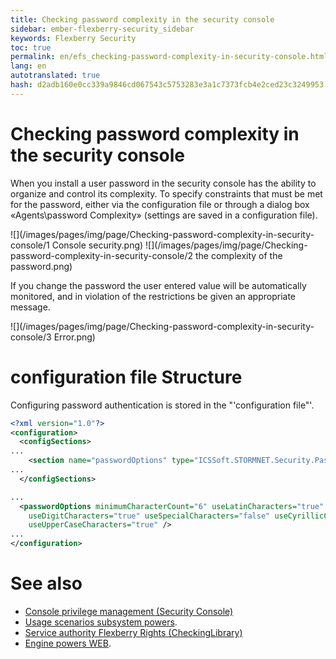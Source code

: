 ```yaml
--- 
title: Checking password complexity in the security console 
sidebar: ember-flexberry-security_sidebar 
keywords: Flexberry Security 
toc: true 
permalink: en/efs_checking-password-complexity-in-security-console.html 
lang: en 
autotranslated: true 
hash: d2adb160e0cc339a9846cd067543c5753283e3a1c7373fcb4e2ced23c3249953 
--- 
```


# Checking password complexity in the security console 
When you install a user password in the security console has the ability to organize and control its complexity. To specify constraints that must be met for the password, either via the configuration file or through a dialog box «Agents\password Complexity» (settings are saved in a configuration file). 

![](/images/pages/img/page/Checking-password-complexity-in-security-console/1 Console security.png) 
![](/images/pages/img/page/Checking-password-complexity-in-security-console/2 the complexity of the password.png) 

If you change the password the user entered value will be automatically monitored, and in violation of the restrictions be given an appropriate message. 

![](/images/pages/img/page/Checking-password-complexity-in-security-console/3 Error.png) 


# configuration file Structure 

Configuring password authentication is stored in the "'configuration file"'. 
```xml
<?xml version="1.0"?>
<configuration>
  <configSections>
...
    <section name="passwordOptions" type="ICSSoft.STORMNET.Security.PasswordOptions.PasswordOptions, Security(Forms), Version=1.0.0.1, Culture=neutral, PublicKeyToken=110e1aa82d692161" />
...
  </configSections>

...
  <passwordOptions minimumCharacterCount="6" useLatinCharacters="true"
    useDigitCharacters="true" useSpecialCharacters="false" useCyrillicCharacters="false"
    useUpperCaseCharacters="true" />
...
</configuration>
``` 

# See also 

* [Console privilege management (Security Console)](efs_security-console.html) 
* [Usage scenarios subsystem powers](efs_rights-scenarios.html). 
* [Service authority Flexberry Rights (CheckingLibrary)](efs_security-legacy-services.html) 
* [Engine powers WEB](fa_right-manager.html). 



